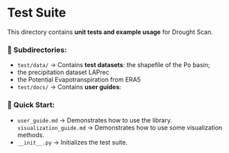 # Test Suite

This directory contains **unit tests and example usage** for Drought Scan.

### 📂 Subdirectories:
- `test/data/` → Contains **test datasets**:
  the shapefile of the Po basin; 
- the precipitation dataset LAPrec
- the Potential Evapotranspiration from ERA5
- `test/docs/` → Contains **user guides**:



### 📄 Quick Start:
- `user_guide.md` → Demonstrates how to use the library.
 `visualization_guide.md` → Demonstrates how to use some visualization methods.
- `__init__.py` → Initializes the test suite.


